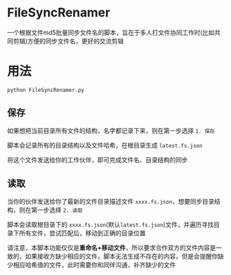 # FileSyncRenamer

一个根据文件md5批量同步文件名的脚本，旨在于多人打文件协同工作时(比如共同剪辑)方便的同步文件名，更好的交流剪辑

# 用法

```
python FileSyncRenamer.py
```

## 保存

如果想把当前目录所有文件的结构，名字都记录下来，则在第一步选择 `1. 保存`

脚本会记录所有的目录结构以及文件哈希，在根目录生成 `latest.fs.json`

将这个文件发送给你的工作伙伴，即可完成文件名、目录结构的同步

## 读取

当你的伙伴发送给你了最新的文件目录描述文件 `xxxx.fs.json`，想要同步目录结构，则在第一步选择 `2. 读取`

脚本会读取根目录下的 `xxxx.fs.json`(默认`latest.fs.json`)文件，并遍历寻找目录下所有文件，尝试匹配后，移动到正确的目录位置

请注意，本脚本功能仅仅是**重命名+移动文件**，所以要求合作双方的文件内容是一致的，如果接收方缺少相应的文件，脚本无法生成不存在的内容，但是会提醒你缺少相应哈希值的文件，此时需要你和同伴沟通，补齐缺少的文件